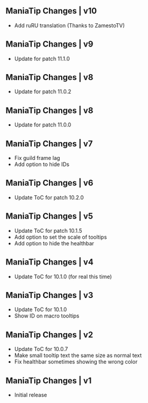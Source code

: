 ManiaTip Changes | v10
----------------------
- Add ruRU translation (Thanks to ZamestoTV)

ManiaTip Changes | v9
---------------------
- Update for patch 11.1.0

ManiaTip Changes | v8
---------------------
- Update for patch 11.0.2

ManiaTip Changes | v8
---------------------
- Update for patch 11.0.0

ManiaTip Changes | v7
---------------------
- Fix guild frame lag
- Add option to hide IDs

ManiaTip Changes | v6
---------------------
- Update ToC for patch 10.2.0

ManiaTip Changes | v5
---------------------
- Update ToC for patch 10.1.5
- Add option to set the scale of tooltips
- Add option to hide the healthbar

ManiaTip Changes | v4
---------------------
- Update ToC for 10.1.0 (for real this time)

ManiaTip Changes | v3
---------------------
- Update ToC for 10.1.0
- Show ID on macro tooltips

ManiaTip Changes | v2
---------------------
- Update ToC for 10.0.7
- Make small tooltip text the same size as normal text
- Fix healthbar sometimes showing the wrong color

ManiaTip Changes | v1
---------------------
- Initial release